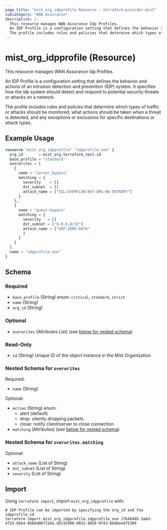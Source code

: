 ```yaml
---
page_title: "mist_org_idpprofile Resource - terraform-provider-mist"
subcategory: "WAN Assurance"
description: |-
  This resource manages WAN Assurance Idp Profiles.
  An IDP Profile is a configuration setting that defines the behavior and actions of an intrusion detection and prevention (IDP) system. It specifies how the idp system should detect and respond to potential security threats or attacks on a network.
  The profile includes rules and policies that determine which types of traffic or attacks should be monitored, what actions should be taken when a threat is detected, and any exceptions or exclusions for specific destinations or attack types.
---
```


# mist_org_idpprofile (Resource)

This resource manages WAN Assurance Idp Profiles.

An IDP Profile is a configuration setting that defines the behavior and actions of an intrusion detection and prevention (IDP) system. It specifies how the idp system should detect and respond to potential security threats or attacks on a network.

The profile includes rules and policies that determine which types of traffic or attacks should be monitored, what actions should be taken when a threat is detected, and any exceptions or exclusions for specific destinations or attack types.


## Example Usage

```terraform
resource "mist_org_idpprofile" "idpprofile_one" {
  org_id       = mist_org.terraform_test.id
  base_profile = "standard"
  overwrites = [
    {
      name = "server_bypass"
      matching = {
        severity    = []
        dst_subnet  = []
        attack_name = ["SSL:OVERFLOW:KEY-ARG-NO-ENTROPY"]
      }
    },
    {
      name = "guest-bypass"
      matching = {
        severity   = []
        dst_subnet = ["8.8.8.8/32"]
        attack_name = ["UDP:ZERO-DATA"
        ]
      }
    }
  ]
  name = "idpprofile_one"
}
```

<!-- schema generated by tfplugindocs -->
## Schema

### Required

- `base_profile` (String) enum: `critical`, `standard`, `strict`
- `name` (String)
- `org_id` (String)

### Optional

- `overwrites` (Attributes List) (see [below for nested schema](#nestedatt--overwrites))

### Read-Only

- `id` (String) Unique ID of the object instance in the Mist Organization

<a id="nestedatt--overwrites"></a>
### Nested Schema for `overwrites`

Required:

- `name` (String)

Optional:

- `action` (String) enum:
  * alert (default)
  * drop: silently dropping packets
  * close: notify client/server to close connection
- `matching` (Attributes) (see [below for nested schema](#nestedatt--overwrites--matching))

<a id="nestedatt--overwrites--matching"></a>
### Nested Schema for `overwrites.matching`

Optional:

- `attack_name` (List of String)
- `dst_subnet` (List of String)
- `severity` (List of String)



## Import
Using `terraform import`, import `mist_org_idpprofile` with:
```shell
# IDP Profile can be imported by specifying the org_id and the idpprofile_id
terraform import mist_org_idpprofile.idpprofile_one 17b46405-3a6d-4715-8bb4-6bb6d06f316a.d3c42998-9012-4859-9743-6b9bee475309
```